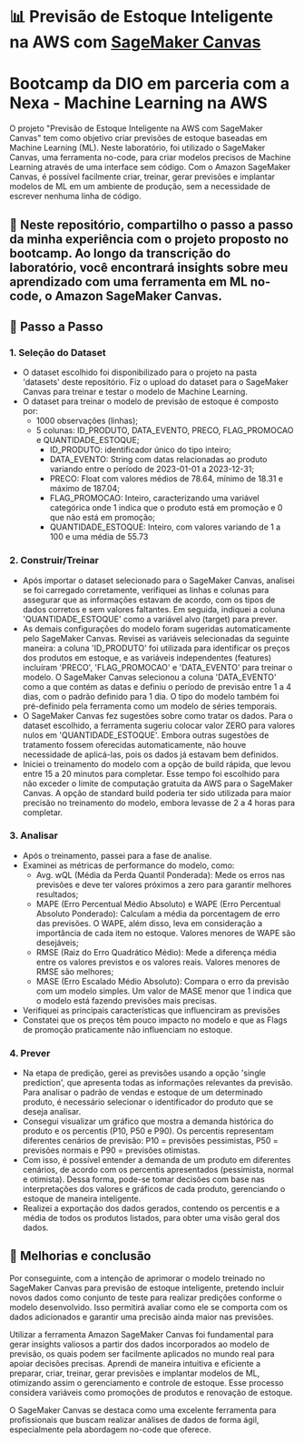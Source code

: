 # 📊 Previsão de Estoque Inteligente na AWS com [SageMaker Canvas](https://aws.amazon.com/pt/sagemaker/canvas/)

# Bootcamp da DIO em parceria com a Nexa - Machine Learning na AWS 

O projeto "Previsão de Estoque Inteligente na AWS com SageMaker Canvas" tem como objetivo criar previsões de estoque baseadas em Machine Learning (ML). Neste laboratório, foi utilizado o SageMaker Canvas, uma ferramenta no-code, para criar modelos precisos de Machine Learning através de uma interface sem código. Com o Amazon SageMaker Canvas, é possível facilmente criar, treinar, gerar previsões e implantar modelos de ML em um ambiente de produção, sem a necessidade de escrever nenhuma linha de código.

## 🎯 Neste repositório, compartilho o passo a passo da minha experiência com o projeto proposto no bootcamp. Ao longo da transcrição do laboratório, você encontrará insights sobre meu aprendizado com uma ferramenta em ML no-code, o Amazon SageMaker Canvas.


## 🚀 Passo a Passo

### 1. Seleção do Dataset

-   O dataset escolhido foi disponibilizado para o projeto na pasta 'datasets' deste repositório. Fiz o upload do dataset para o SageMaker Canvas para treinar e testar o modelo de Machine Learning.
-   O dataset para treinar o modelo de previsão de estoque é composto por:
    - 1000 observações (linhas);
    - 5 colunas: ID_PRODUTO, DATA_EVENTO, PRECO, FLAG_PROMOCAO e QUANTIDADE_ESTOQUE;
      - ID_PRODUTO: identificador único do tipo inteiro;
      - DATA_EVENTO: String com datas relacionadas ao produto variando entre o período de 2023-01-01 a 2023-12-31;
      - PRECO: Float com valores médios de 78.64, mínimo de 18.31 e máximo de 187.04;
      - FLAG_PROMOCAO: Inteiro, caracterizando uma variável categórica onde 1 indica que o produto está em promoção e 0 que não está em promoção;
      - QUANTIDADE_ESTOQUE: Inteiro, com valores variando de 1 a 100 e uma média de 55.73      

### 2. Construir/Treinar

-   Após importar o dataset selecionado para o SageMaker Canvas, analisei se foi carregado corretamente, verifiquei as linhas e colunas para assegurar que as informações estavam de acordo, com os tipos de dados corretos e sem valores faltantes. Em seguida, indiquei a coluna 'QUANTIDADE_ESTOQUE' como a variável alvo (target) para prever.
-   As demais configurações do modelo foram sugeridas automaticamente pelo SageMaker Canvas. Revisei as variáveis selecionadas da seguinte maneira: a coluna 'ID_PRODUTO' foi utilizada para identificar os preços dos produtos em estoque, e as variáveis independentes (features) incluíram 'PRECO', 'FLAG_PROMOCAO' e 'DATA_EVENTO' para treinar o modelo. O SageMaker Canvas selecionou a coluna 'DATA_EVENTO' como a que contém as datas e definiu o período de previsão entre 1 a 4 dias, com o padrão definido para 1 dia. O tipo do modelo também foi pré-definido pela ferramenta como um modelo de séries temporais.
-   O SageMaker Canvas fez sugestões sobre como tratar os dados. Para o dataset escolhido, a ferramenta sugeriu colocar valor ZERO para valores nulos em 'QUANTIDADE_ESTOQUE'. Embora outras sugestões de tratamento fossem oferecidas automaticamente, não houve necessidade de aplicá-las, pois os dados já estavam bem definidos.
-   Iniciei o treinamento do modelo com a opção de build rápida, que levou entre 15 a 20 minutos para completar. Esse tempo foi escolhido para não exceder o limite de computação gratuita da AWS para o SageMaker Canvas. A opção de standard build poderia ter sido utilizada para maior precisão no treinamento do modelo, embora levasse de 2 a 4 horas para completar.

### 3. Analisar

-   Após o treinamento, passei para a fase de analise.
-   Examinei as métricas de performance do modelo, como:
    -   Avg. wQL (Média da Perda Quantil Ponderada): Mede os erros nas previsões e deve ter valores próximos a zero para garantir melhores resultados;
    -   MAPE (Erro Percentual Médio Absoluto) e WAPE (Erro Percentual Absoluto Ponderado): Calculam a média da porcentagem de erro das previsões. O WAPE, além disso, leva em consideração a importância de cada item no estoque. Valores menores de WAPE são desejáveis;
    -   RMSE (Raiz do Erro Quadrático Médio): Mede a diferença média entre os valores previstos e os valores reais. Valores menores de RMSE são melhores;
    -   MASE (Erro Escalado Médio Absoluto): Compara o erro da previsão com um modelo simples. Um valor de MASE menor que 1 indica que o modelo está fazendo previsões mais precisas. 
-   Verifiquei as principais características que influenciram as previsões
-   Constatei que os preços têm pouco impacto no modelo e que as Flags de promoção praticamente não influenciam no estoque.

### 4. Prever

-   Na etapa de predição, gerei as previsões usando a opção 'single prediction', que apresenta todas as informações relevantes da previsão. Para analisar o padrão de vendas e estoque de um determinado produto, é necessário selecionar o identificador do produto que se deseja analisar.
-   Consegui visualizar um gráfico que mostra a demanda histórica do produto e os percentis (P10, P50 e P90). Os percentis representam diferentes cenários de previsão: P10 = previsões pessimistas, P50 = previsões normais e P90 = previsões otimistas.
-   Com isso, é possível entender a demanda de um produto em diferentes cenários, de acordo com os percentis apresentados (pessimista, normal e otimista). Dessa forma, pode-se tomar decisões com base nas interpretações dos valores e gráficos de cada produto, gerenciando o estoque de maneira inteligente.
-   Realizei a exportação dos dados gerados, contendo os percentis e a média de todos os produtos listados, para obter uma visão geral dos dados.

## 🚀 Melhorias e conclusão

Por conseguinte, com a intenção de aprimorar o modelo treinado no SageMaker Canvas para previsão de estoque inteligente, pretendo incluir novos dados como conjunto de teste para realizar predições conforme o modelo desenvolvido. Isso permitirá avaliar como ele se comporta com os dados adicionados e garantir uma precisão ainda maior nas previsões.

Utilizar a ferramenta Amazon SageMaker Canvas foi fundamental para gerar insights valiosos a partir dos dados incorporados ao modelo de previsão, os quais podem ser facilmente aplicados no mundo real para apoiar decisões precisas. Aprendi de maneira intuitiva e eficiente a preparar, criar, treinar, gerar previsões e implantar modelos de ML, otimizando assim o gerenciamento e controle de estoque. Esse processo considera variáveis como promoções de produtos e renovação de estoque.

O SageMaker Canvas se destaca como uma excelente ferramenta para profissionais que buscam realizar análises de dados de forma ágil, especialmente pela abordagem no-code que oferece.

